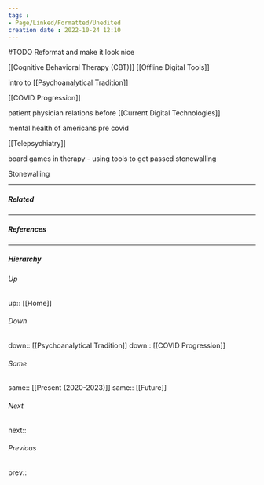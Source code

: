 ```yaml
---
tags :
- Page/Linked/Formatted/Unedited
creation date : 2022-10-24 12:10 
---
```

#TODO  Reformat and make it look nice


[[Cognitive Behavioral Therapy (CBT)]]
[[Offline Digital Tools]]


intro to [[Psychoanalytical Tradition]]

[[COVID Progression]]

patient physician relations before [[Current Digital Technologies]]

mental health of americans pre covid

[[Telepsychiatry]]

board games in therapy - using tools to get passed stonewalling

Stonewalling

---
##### Related


---
##### References


---
##### Hierarchy
###### Up
up:: [[Home]]
###### Down
down:: [[Psychoanalytical Tradition]]
down:: [[COVID Progression]]
###### Same
same:: [[Present (2020-2023)]]
same:: [[Future]]
###### Next
next:: 
###### Previous
prev:: 
